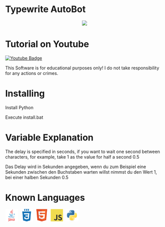 # Typewrite AutoBot


<div id="header" align="center">
  <img src="https://www.gifcen.com/wp-content/uploads/2022/03/among-us-gif-4.gif")
" width="300"/>
</div>

# Tutorial on Youtube

<div id="badges">
  <a href="https://www.youtube.com/channel/UCUpf3qz-TVefKfYG3WNArEw">
    <img src="https://img.shields.io/badge/YouTube-red?style=for-the-badge&logo=youtube&logoColor=white" alt="Youtube Badge"/>
  </a>
</div>


This Software is for educational purposes only! I do not take responsibility for any actions or crimes.

# Installing

Install Python

Execute install.bat


# Variable Explanation

The delay is specified in seconds, if you want to wait one second between characters, for example, take 1 as the value for half a second 0.5

Das Delay wird in Sekunden angegeben, wenn du zum Beispiel eine Sekunden zwischen den Buchstaben warten willst nimmst du den Wert 1, bei einer halben Sekunden 0.5

# Known Languages

<div>
  <img src="https://github.com/devicons/devicon/blob/master/icons/java/java-original-wordmark.svg" title="Java" alt="Java" width="40" height="40"/>&nbsp;
  <img src="https://github.com/devicons/devicon/blob/master/icons/css3/css3-plain-wordmark.svg"  title="CSS3" alt="CSS" width="40" height="40"/>&nbsp;
  <img src="https://github.com/devicons/devicon/blob/master/icons/html5/html5-original.svg" title="HTML5" alt="HTML" width="40" height="40"/>&nbsp;
  <img src="https://github.com/devicons/devicon/blob/master/icons/javascript/javascript-original.svg" title="JavaScript" alt="JavaScript" width="40" height="40"/>&nbsp;
  <img src="https://github.com/devicons/devicon/blob/master/icons/python/python-original.svg" title="Python" alt="Python" width="40" height="40"/>&nbsp;
</div>




